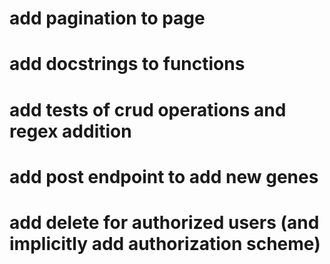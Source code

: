 # add pagination to page
# add docstrings to functions
# add tests of crud operations and regex addition
# add post endpoint to add new genes
# add delete for authorized users (and implicitly add authorization scheme)
